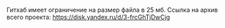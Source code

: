Гитхаб имеет ограничение на размер файла в 25 мб. Ссылка на архив всего проекта: https://disk.yandex.ru/d/3-frcGhTjDwCjg
